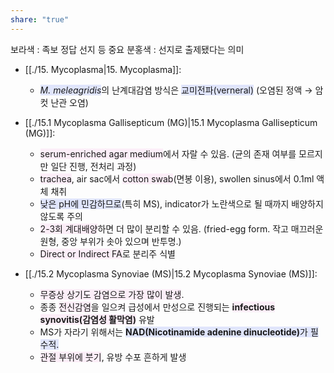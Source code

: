 ```yaml
---
share: "true"
---
```

보라색 : 족보 정답 선지 등 중요
분홍색 : 선지로 출제됐다는 의미
- [[./15. Mycoplasma|15. Mycoplasma]]: 
    - <i><span style="background:#e0e5fc">M. meleagridis</span></i>의 난계대감염 방식은 <span style="background:#e0e5fc">교미전파(verneral)</span> (오염된 정액 → 암컷 난관 오염)

- [[./15.1 Mycoplasma Gallisepticum (MG)|15.1 Mycoplasma Gallisepticum (MG)]]: 
    - <span style="background:#fceef8">serum-enriched agar medium</span>에서 자랄 수 있음. (균의 존재 여부를 모르지만 일단 진행, 전처리 과정)
    - <span style="background:#fceef8">trachea</span>, air sac에서 <span style="background:#fceef8">cotton swab</span>(면봉 이용), swollen sinus에서 0.1ml 액체 채취
    - <span style="background:#e0e5fc">낮은 pH에 민감하므로</span>(특히 MS), indicator가 노란색으로 될 때까지 배양하지 않도록 주의
    - <span style="background:#fceef8">2-3회 계대배양</span>하면 더 많이 분리할 수 있음. (fried-egg form. 작고 매끄러운 원형, 중앙 부위가 솟아 있으며 반투명.)
    - <span style="background:#fceef8">Direct or Indirect FA</span>로 분리주 식별

- [[./15.2 Mycoplasma Synoviae (MS)|15.2 Mycoplasma Synoviae (MS)]]: 
    - <span style="background:#fceef8">무증상 상기도 감염으로 가장 많이 발생</span>.
    - 종종 <span style="background:#fceef8">전신감염</span>을 일으켜 급성에서 만성으로 진행되는 <span style="background:#fceef8"><b>infectious synovitis(감염성 활막염)</b></span> 유발
    - MS가 자라기 위해서는 <span style="background:#e0e5fc"><b>NAD(Nicotinamide adenine dinucleotide)</b>가 필수적.</span>
    - <span style="background:#fceef8">관절 부위에 붓기</span>, 유방 수포 흔하게 발생


